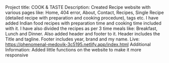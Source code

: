 Project title: COOK & TASTE
Description: Created Recipe website with various pages like: Home, 404 error, About, Contact, Recipes, Single Recipe (detailed recipe with preparation and cooking procedure), tags etc.
I have added Indian food recipes with preparation time and cooking time included with it. I have also divided the recipes as per 3 time meals like: Breakfast, Lunch and Dinner. Also added header and footer to it. Header includes the Title and tagline. Footer includes year, brand and my name. 
Live: https://phenomenal-medovik-3c5195.netlify.app/index.html
Additional Information: Added little functions on the website to make it more responsive